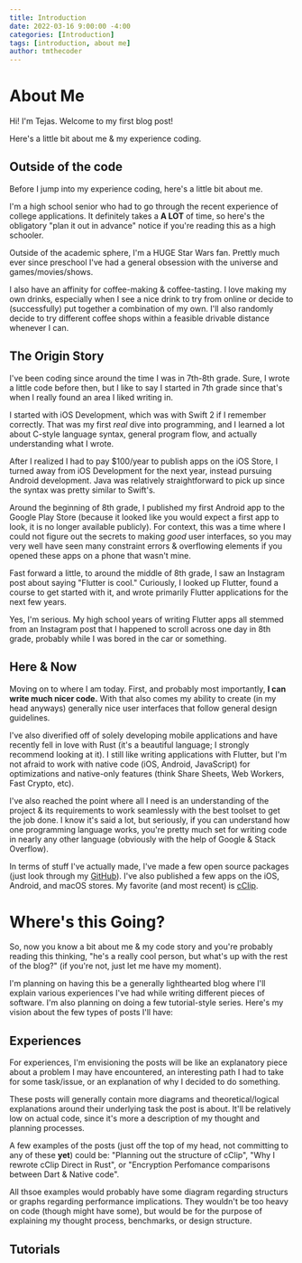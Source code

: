 ```yaml
---
title: Introduction
date: 2022-03-16 9:00:00 -4:00
categories: [Introduction]
tags: [introduction, about me]
author: tmthecoder
---
```


# About Me

Hi! I'm Tejas. Welcome to my first blog post!

Here's a little bit about me & my experience coding.

## Outside of the code

Before I jump into my experience coding, here's a little bit about me.

I'm a high school senior who had to go through the recent experience of college applications. It definitely takes a **A LOT** of time, so here's the obligatory "plan it out in advance" notice if you're reading this as a high schooler.

Outside of the academic sphere, I'm a HUGE Star Wars fan. Prettly much ever since preschool I've had a general obsession with the universe and games/movies/shows.

I also have an affinity for coffee-making & coffee-tasting. I love making my own drinks, especially when I see a nice drink to try from online or decide to (successfully) put together a combination of my own. I'll also randomly decide to try different coffee shops within a feasible drivable distance whenever I can.

## The Origin Story

I've been coding since around the time I was in 7th-8th grade. Sure, I wrote a little code before then, but I like to say I started in 7th grade since that's when I really found an area I liked writing in.

I started with iOS Development, which was with Swift 2 if I remember correctly. That was my first _real_ dive into programming, and I learned a lot about C-style language syntax, general program flow, and actually understanding what I wrote.

After I realized I had to pay $100/year to publish apps on the iOS Store, I turned away from iOS Development for the next year, instead pursuing Android development. Java was relatively straightforward to pick up since the syntax was pretty similar to Swift's.

Around the beginning of 8th grade, I published my first Android app to the Google Play Store (because it looked like you would expect a first app to look, it is no longer available publicly). For context, this was a time where I could not figure out the secrets to making _good_ user interfaces, so you may very well have seen many constraint errors & overflowing elements if you opened these apps on a phone that wasn't mine.

Fast forward a little, to around the middle of 8th grade, I saw an Instagram post about saying "Flutter is cool." Curiously, I looked up Flutter, found a course to get started with it, and wrote primarily Flutter applications for the next few years.

Yes, I'm serious. My high school years of writing Flutter apps all stemmed from an Instagram post that I happened to scroll across one day in 8th grade, probably while I was bored in the car or something.

## Here & Now

Moving on to where I am today. First, and probably most importantly, **I can write much nicer code.** With that also comes my ability to create (in my head anyways) generally nice user interfaces that follow general design guidelines.

I've also diverified off of solely developing mobile applications and have recently fell in love with Rust (it's a beautiful language; I strongly recommend looking at it). I still like writing applications with Flutter, but I'm not afraid to work with native code (iOS, Android, JavaScript) for optimizations and native-only features (think Share Sheets, Web Workers, Fast Crypto, etc).

I've also reached the point where all I need is an understanding of the project & its requirements to work seamlessly with the best toolset to get the job done. I know it's said a lot, but seriously, if you can understand how one programming language works, you're pretty much set for writing code in nearly any other language (obviously with the help of Google & Stack Overflow).

In terms of stuff I've actually made, I've made a few open source packages (just look through my [GitHub](https://github.com/tmthecoder)). I've also published a few apps on the iOS, Android, and macOS stores. My favorite (and most recent) is [cClip](https://cclip.app/).

# Where's this Going?

So, now you know a bit about me & my code story and you're probably reading this thinking, "he's a really cool person, but what's up with the rest of the blog?" (if you're not, just let me have my moment).

I'm planning on having this be a generally lighthearted blog where I'll explain various experiences I've had while writing different pieces of software. I'm also planning on doing a few tutorial-style series. Here's my vision about the few types of posts I'll have:

## Experiences

For experiences, I'm envisioning the posts will be like an explanatory piece about a problem I may have encountered, an interesting path I had to take for some task/issue, or an explanation of why I decided to do something.

These posts will generally contain more diagrams and theoretical/logical explanations around their underlying task the post is about. It'll be relatively low on actual code, since it's more a description of my thought and planning processes.

A few examples of the posts (just off the top of my head, not committing to any of these __yet__) could be: "Planning out the structure of cClip", "Why I rewrote cClip Direct in Rust", or "Encryption Perfomance comparisons between Dart & Native code".

All thsoe examples would probably have some diagram regarding structurs or graphs regarding performance implications. They wouldn't be too heavy on code (though might have some), but would be for the purpose of explaining my thought process, benchmarks, or design structure.

## Tutorials
